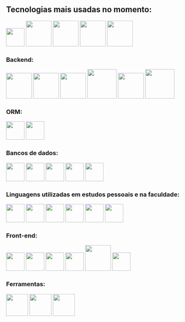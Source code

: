 
## Tecnologias mais usadas no momento:
<div>
<img widht="50" height="50" src="https://cdn.jsdelivr.net/gh/devicons/devicon/icons/typescript/typescript-original.svg" />
<img widht="70" height="70" src="https://cdn.jsdelivr.net/gh/devicons/devicon@latest/icons/nodejs/nodejs-original-wordmark.svg" />
<img widht="70" height="70" src="https://cdn.jsdelivr.net/gh/devicons/devicon/icons/java/java-original-wordmark.svg" />
<img widht="70" height="70" src="https://cdn.jsdelivr.net/gh/devicons/devicon@latest/icons/spring/spring-original-wordmark.svg" />
<img widht="70" height="70" src="https://cdn.jsdelivr.net/gh/devicons/devicon@latest/icons/go/go-original-wordmark.svg" />
          
<!--
<img widht="60" height="60" src="https://cdn.jsdelivr.net/gh/devicons/devicon@latest/icons/react/react-original-wordmark.svg" />
<img widht="80" height="90" src="https://cdn.jsdelivr.net/gh/devicons/devicon@latest/icons/tailwindcss/tailwindcss-original-wordmark.svg" />       
</div> -->

### Backend:
<div>
<img widht="70" height="70" src="https://cdn.jsdelivr.net/gh/devicons/devicon@latest/icons/spring/spring-original-wordmark.svg" />
<img widht="70" height="70" src="https://cdn.jsdelivr.net/gh/devicons/devicon@latest/icons/express/express-original-wordmark.svg" />
<img widht="70" height="70" src="https://cdn.jsdelivr.net/gh/devicons/devicon@latest/icons/nestjs/nestjs-original-wordmark.svg" />
<img widht="80" height="80" src="https://cdn.jsdelivr.net/gh/devicons/devicon@latest/icons/fastify/fastify-plain-wordmark.svg" />
<img widht="70" height="70" src="https://cdn.jsdelivr.net/gh/devicons/devicon@latest/icons/docker/docker-original-wordmark.svg" />
<img widht="80" height="80" src="https://cdn.jsdelivr.net/gh/devicons/devicon@latest/icons/rabbitmq/rabbitmq-original-wordmark.svg" />
                    
</div>

### ORM:
<div>
<img widht="50" height="50"  src="https://cdn.jsdelivr.net/gh/devicons/devicon@latest/icons/prisma/prisma-original-wordmark.svg" />
<img  widht="50" height="50"  src="https://cdn.jsdelivr.net/gh/devicons/devicon@latest/icons/hibernate/hibernate-original-wordmark.svg" />
                   
</div>

### Bancos de dados:
<div>
<img widht="50" height="50" src="https://cdn.jsdelivr.net/gh/devicons/devicon/icons/mysql/mysql-original-wordmark.svg" />
<img widht="50" height="50" src="https://cdn.jsdelivr.net/gh/devicons/devicon/icons/mongodb/mongodb-original-wordmark.svg" />
<img widht="50" height="50" src="https://cdn.jsdelivr.net/gh/devicons/devicon@latest/icons/postgresql/postgresql-original-wordmark.svg" />
<img widht="50" height="50" src="https://cdn.jsdelivr.net/gh/devicons/devicon@latest/icons/sqlite/sqlite-plain-wordmark.svg" />
<img widht="50" height="50" src="https://cdn.jsdelivr.net/gh/devicons/devicon@latest/icons/graphql/graphql-plain-wordmark.svg" />
          
</div>

### Linguagens utilizadas em estudos pessoais e na faculdade:
<div>
<img widht="50" height="50" src="https://cdn.jsdelivr.net/gh/devicons/devicon/icons/java/java-original-wordmark.svg" />
<img widht="50" height="50" src="https://cdn.jsdelivr.net/gh/devicons/devicon/icons/python/python-original-wordmark.svg" />
<img widht="50" height="50" src="https://cdn.jsdelivr.net/gh/devicons/devicon/icons/typescript/typescript-original.svg" />
<img widht="50" height="50" src="https://cdn.jsdelivr.net/gh/devicons/devicon/icons/javascript/javascript-original.svg" />
<img widht="50" height="50" src="https://cdn.jsdelivr.net/gh/devicons/devicon@latest/icons/php/php-original.svg" />
<img widht="50" height="50" src="https://cdn.jsdelivr.net/gh/devicons/devicon@latest/icons/c/c-original.svg" />
          
</div>

### Front-end:
<div>
<img widht="50" height="50" src="https://cdn.jsdelivr.net/gh/devicons/devicon/icons/html5/html5-original-wordmark.svg" />
<img widht="50" height="50" src="https://cdn.jsdelivr.net/gh/devicons/devicon/icons/css3/css3-original-wordmark.svg" />
<img widht="50" height="50" src="https://cdn.jsdelivr.net/gh/devicons/devicon@latest/icons/react/react-original-wordmark.svg" />
<img widht="50" height="50" src="https://cdn.jsdelivr.net/gh/devicons/devicon@latest/icons/nextjs/nextjs-original.svg" />
<img widht="70" height="70" src="https://cdn.jsdelivr.net/gh/devicons/devicon@latest/icons/tailwindcss/tailwindcss-plain-wordmark.svg" />
<img widht="50" height="50" src="https://cdn.jsdelivr.net/gh/devicons/devicon@latest/icons/bootstrap/bootstrap-plain-wordmark.svg" />       
</div> 

### Ferramentas:
<div>
<img width="60" height="60" src="https://cdn.jsdelivr.net/gh/devicons/devicon@latest/icons/git/git-plain-wordmark.svg" />
<img width="60" height="60" src="https://cdn.jsdelivr.net/gh/devicons/devicon@latest/icons/github/github-original-wordmark.svg" />
<img width="60" height="60"  src="https://cdn.jsdelivr.net/gh/devicons/devicon@latest/icons/gitlab/gitlab-original-wordmark.svg" />
          
</div>


<!--
[![Anurag's GitHub stats](https://github-readme-stats.vercel.app/api?username=Ramonsouzadasilva&theme=tokyonight)](https://github.com/Ramonsouzadasilva/github-readme-stats)
[![Top Langs](https://github-readme-stats.vercel.app/api/top-langs/?username=Ramonsouzadasilva&hide_progress=true&theme=tokyonight)](https://github.com/anuraghazra/github-readme-stats)
-->
